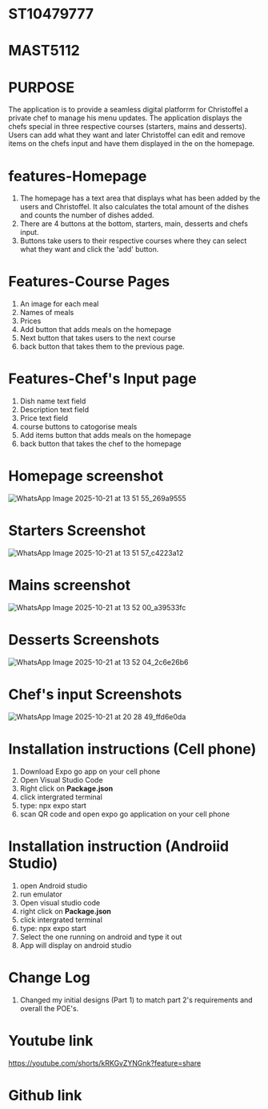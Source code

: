 # ST10479777
# MAST5112
# PURPOSE
The application is to provide a seamless digital platforrm for Christoffel a private chef to manage his menu updates. The application displays the chefs special in three respective courses (starters, mains and desserts). Users can add what they want and later Christoffel can edit and remove items on the chefs input and have them displayed in the on the homepage. 
# features-Homepage
1. The homepage has a text area that displays what has been added by the users and Christoffel. It also calculates the total amount of the dishes and counts the number of dishes added.
2. There are 4 buttons at the bottom, starters, main, desserts and chefs input.
3. Buttons take users to their respective courses where they can select what they want and click the 'add' button.
# Features-Course Pages
1. An image for each meal
2. Names of meals
3. Prices
4. Add button that adds meals on the homepage
5. Next button that takes users to the next course
6. back button that takes them to the previous page.
# Features-Chef's Input page
1. Dish name text field
2. Description text field
3. Price text field
4. course buttons to catogorise meals
5. Add items button that adds meals on the homepage
6. back button that takes the chef to the homepage
# Homepage screenshot
![WhatsApp Image 2025-10-21 at 13 51 55_269a9555](https://github.com/user-attachments/assets/db3bb3ab-9810-4d4a-a2ad-e4dd2b75ba21)
# Starters Screenshot
![WhatsApp Image 2025-10-21 at 13 51 57_c4223a12](https://github.com/user-attachments/assets/7eb6f19e-7d9f-4c50-9082-77b07ef0ec4e)
# Mains screenshot
![WhatsApp Image 2025-10-21 at 13 52 00_a39533fc](https://github.com/user-attachments/assets/18786e7a-0af1-4c47-b04c-9bb2900f2374)
# Desserts Screenshots
![WhatsApp Image 2025-10-21 at 13 52 04_2c6e26b6](https://github.com/user-attachments/assets/593e65d6-c07c-494d-b49c-30071963e6a1)
# Chef's input Screenshots
![WhatsApp Image 2025-10-21 at 20 28 49_ffd6e0da](https://github.com/user-attachments/assets/df302a37-a804-4b44-b1c7-6196690a8ff8)

# Installation instructions (Cell phone)
1. Download Expo go app on your cell phone
2. Open Visual Studio Code
3. Right click on **Package.json**
4. click intergrated terminal
5. type: npx expo start
6. scan QR code and open expo go application on your cell phone

# Installation instruction (Androiid Studio)
1. open Android studio
2. run emulator
3. Open visual studio code
4. right click on **Package.json**
5. click intergrated terminal
6. type: npx expo start
7. Select the one running on android and type it out
8. App will display on android studio

# Change Log
1. Changed my initial designs (Part 1) to match part 2's requirements and overall the POE's.
   
# Youtube link
https://youtube.com/shorts/kRKGvZYNGnk?feature=share

# Github link










   
